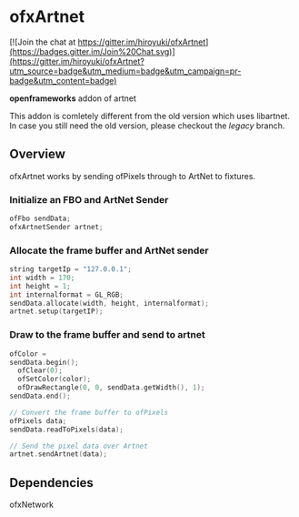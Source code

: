 # ofxArtnet

[![Join the chat at https://gitter.im/hiroyuki/ofxArtnet](https://badges.gitter.im/Join%20Chat.svg)](https://gitter.im/hiroyuki/ofxArtnet?utm_source=badge&utm_medium=badge&utm_campaign=pr-badge&utm_content=badge)


**openframeworks** addon of artnet

This addon is comletely different from the old version which uses libartnet.  
In case you still need the old version, please checkout the *legacy* branch.

## Overview

ofxArtnet works by sending ofPixels through to ArtNet to fixtures.

### Initialize an FBO and ArtNet Sender
```C++
ofFbo sendData;
ofxArtnetSender artnet;
```

### Allocate the frame buffer and ArtNet sender


```C++
string targetIp = "127.0.0.1";
int width = 170;
int height = 1;
int internalformat = GL_RGB;
sendData.allocate(width, height, internalformat);
artnet.setup(targetIP);
```

### Draw to the frame buffer and send to artnet
```C++
ofColor = 
sendData.begin();
  ofClear(0);
  ofSetColor(color);
  ofDrawRectangle(0, 0, sendData.getWidth(), 1);
sendData.end();

// Convert the frame buffer to ofPixels
ofPixels data;
sendData.readToPixels(data);

// Send the pixel data over Artnet
artnet.sendArtnet(data);
```

## Dependencies
ofxNetwork
